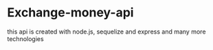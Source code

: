 # Exchange-money-api
this api is created with node.js, sequelize and express and many more technologies  
